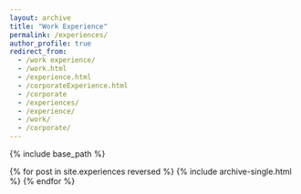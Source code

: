 ```yaml
---
layout: archive
title: "Work Experience"
permalink: /experiences/
author_profile: true
redirect_from:
  - /work experience/
  - /work.html
  - /experience.html
  - /corporateExperience.html
  - /corporate
  - /experiences/
  - /experience/
  - /work/
  - /corporate/
---
```


{% include base_path %}

{% for post in site.experiences reversed %}
  {% include archive-single.html %}
{% endfor %}